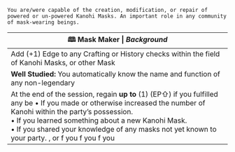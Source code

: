	You are/were capable of the creation, modification, or repair of powered or un-powered Kanohi Masks. An important role in any community of mask-wearing beings.

| **🕮 Mask Maker** \| *Background*                                                                                                                                                                                               |
| --------------------------------------------------------------------------------------------------------------------------------------------------------------------------------------------------------------------------- |
| Add (+1) Edge to any Crafting or History checks within the field of Kanohi Masks, or other Mask                                                                                                                                 |
| **Well Studied:** You automatically know the name and function of any non-legendary                                                                                                                                             |
| At the end of the session, regain **up to** (1) (EP⇧) if you fulfilled any be                                                                                                                                   • If you made or otherwise increased the number of Kanohi within the party’s possession.<br>• If you learned something about a new Kanohi Mask.<br>• If you shared your knowledge of any masks not yet known to your party. , or  f you f you f you |
